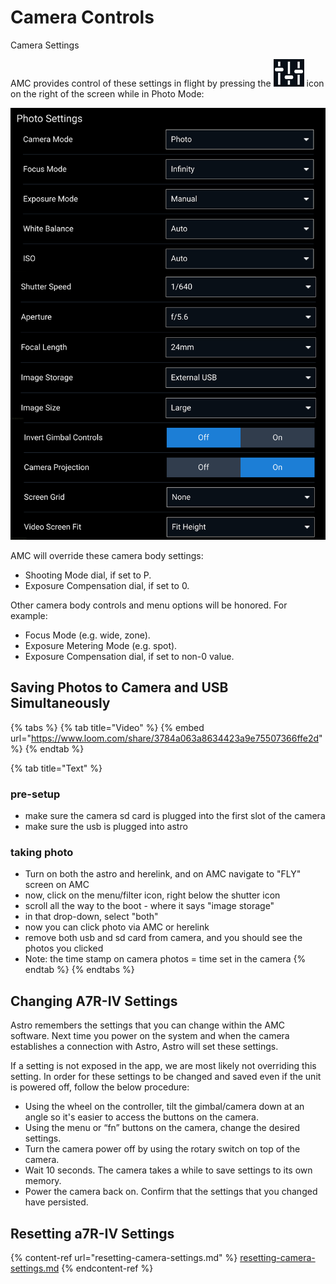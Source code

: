 # Camera Controls

Camera Settings

AMC provides control of these settings in flight by pressing the <img src="../../../.gitbook/assets/SettingsIcon.png" alt="" data-size="line"> icon on the right of the screen while in Photo Mode:&#x20;

![Camera settings and their recommended defaults](<../../../.gitbook/assets/image (71).png>)

AMC will override these camera body settings:

* Shooting Mode dial, if set to P.
* Exposure Compensation dial, if set to 0.&#x20;

Other camera body controls and menu options will be honored. For example:&#x20;

* Focus Mode (e.g. wide, zone).
* Exposure Metering Mode (e.g. spot).
* Exposure Compensation dial, if set to non-0 value.&#x20;

## Saving Photos to Camera and USB Simultaneously&#x20;

{% tabs %}
{% tab title="Video" %}
{% embed url="https://www.loom.com/share/3784a063a8634423a9e75507366ffe2d" %}
{% endtab %}

{% tab title="Text" %}
### pre-setup

* make sure the camera sd card is plugged into the first slot of the camera
* make sure the usb is plugged into astro



### taking photo

* Turn on both the astro and herelink, and on AMC navigate to "FLY" screen on AMC
* now, click on the menu/filter icon, right below the shutter icon
* scroll all the way to the boot - where it says "image storage"
* in  that drop-down, select "both"
* now you can click photo via AMC or herelink
* remove both usb and sd card from camera, and you should see the photos you clicked
* Note: the time stamp on camera photos = time set in the camera
{% endtab %}
{% endtabs %}

## Changing A7R-IV Settings

Astro remembers the settings that you can change within the AMC software. Next time you power on the system and when the camera establishes a connection with Astro, Astro will set these settings.&#x20;

If a setting is not exposed in the app, we are most likely not overriding this setting. In order for these settings to be changed and saved even if the unit is powered off, follow the below procedure:&#x20;

* Using the wheel on the controller, tilt the gimbal/camera down at an angle so it's easier to access the buttons on the camera.&#x20;
* Using the menu or “fn” buttons on the camera, change the desired settings.&#x20;
* Turn the camera power off by using the rotary switch on top of the camera.&#x20;
* Wait 10 seconds. The camera takes a while to save settings to its own memory.&#x20;
* Power the camera back on. Confirm that the settings that you changed have persisted.&#x20;



## Resetting a7R-IV Settings

{% content-ref url="resetting-camera-settings.md" %}
[resetting-camera-settings.md](resetting-camera-settings.md)
{% endcontent-ref %}





